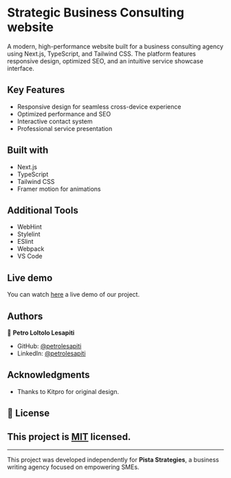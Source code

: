# Strategic Business Consulting website

A modern, high-performance website built for a business consulting agency using Next.js, TypeScript, and Tailwind CSS. The platform features responsive design, optimized SEO, and an intuitive service showcase interface.

## Key Features

- Responsive design for seamless cross-device experience
- Optimized performance and SEO
- Interactive contact system
- Professional service presentation

## Built with

- Next.js
- TypeScript
- Tailwind CSS
- Framer motion for animations

## Additional Tools

- WebHint
- Stylelint
- ESlint
- Webpack
- VS Code

## Live demo

You can watch [here](https://pista-strategies-jcss.vercel.app/) a live demo of our project.

## Authors

👤 **Petro Loltolo Lesapiti**

- GitHub: [@petrolesapiti](https://github.com/Loltolo-Lesapiti)
- LinkedIn: [@petrolesapiti](https://www.linkedin.com/in/petrolesapitiloltolo/)

## Acknowledgments

- Thanks to Kitpro for original design.

## 📝 License

## This project is [MIT](./MIT.md) licensed.

---

This project was developed independently for **Pista Strategies**, a business writing agency focused on empowering SMEs.
